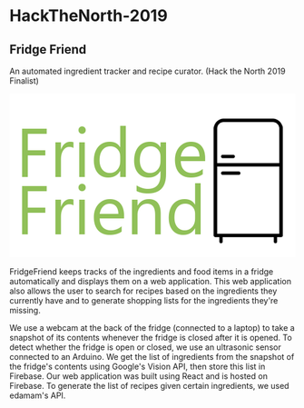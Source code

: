 # HackTheNorth-2019
## Fridge Friend
An automated ingredient tracker and recipe curator.  (Hack the North 2019 Finalist)

![FridgeFriendLogo](/pictures/fridgeFriendLogo.png)

FridgeFriend keeps tracks of the ingredients and food items in a fridge automatically and displays them on a web application. 
This web application also allows the user to search for recipes based on the ingredients they currently have and to generate shopping lists for the ingredients they're missing.

We use a webcam at the back of the fridge (connected to a laptop) to take a snapshot of its contents whenever the fridge is closed after it is opened. To detect whether the fridge is open or closed, we use an ultrasonic sensor connected to an Arduino. We get the list of ingredients from the snapshot of the fridge's contents using Google's Vision API, then store this list in Firebase. 
Our web application was built using React and is hosted on Firebase.  To generate the list of recipes given certain ingredients, we used edamam's API.

